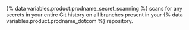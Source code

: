 {% data variables.product.prodname_secret_scanning %} scans for any secrets in your entire Git history on all branches present in your {% data variables.product.prodname_dotcom %} repository.